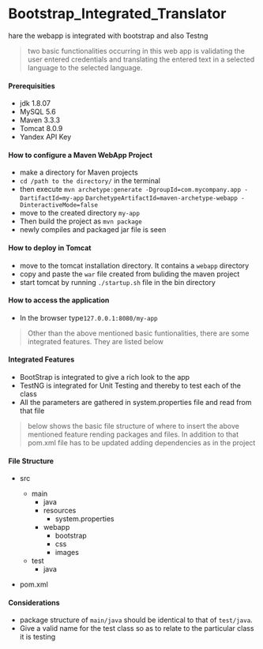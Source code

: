 # Bootstrap_Integrated_Translator
hare the webapp is integrated with bootstrap and also Testng

> two basic functionalities occurring in this web app is validating the user entered credentials and translating the entered text in a selected language to the selected language.


#### Prerequisities
- jdk 1.8.07
- MySQL 5.6
- Maven 3.3.3
- Tomcat 8.0.9
- Yandex API Key


#### How to configure a Maven WebApp Project
- make a directory for Maven projects
- `cd /path to the directory/` in the terminal
- then execute `mvn archetype:generate -DgroupId=com.mycompany.app -DartifactId=my-app`
  `DarchetypeArtifactId=maven-archetype-webapp -DinteractiveMode=false`                 
- move to the created directory `my-app`
- Then build the project as `mvn package`
- newly compiles and packaged jar file is seen


#### How to deploy in Tomcat
- move to the tomcat installation directory. It contains a `webapp` directory
- copy and paste the `war` file created from buliding the maven project
- start tomcat by running `./startup.sh` file in the bin directory 

#### How to access the application
- In the browser type`127.0.0.1:8080/my-app`


> Other than the above mentioned basic funtionalities, there are some integrated features. They are listed below

#### Integrated Features
- BootStrap is integrated to give a rich look to the app
- TestNG is integrated for Unit Testing and thereby to test each of the class
- All the parameters are gathered in system.properties file and read from that file

> below shows the basic file structure of where to insert the above mentioned feature rending packages and files. In addition to that pom.xml file has to be updated adding dependencies as in the project

#### File Structure
- src
  * main
      + java
      - resources
          - system.properties  
      - webapp
          - bootstrap
          - css
          - images
  - test
      - java
    
- pom.xml

#### Considerations
- package structure of `main/java` should be identical to that of `test/java`.
- Give a valid name for the test class so as to relate to the particular class it is testing 
